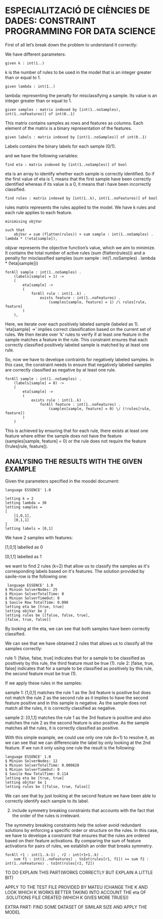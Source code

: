 # ESPECIALITZACIÓ DE CIÈNCIES DE DADES: CONSTRAINT PROGRAMMING FOR DATA SCIENCE

First of all let’s break down the problem to understand it correctly:

We have different parameters:

```
given k : int(1..)
```

k is the number of rules to be used in the model that is an integer greater than or equal to 1.

```
given lambda : int(1..)
```

lambda: representing the penalty for misclassifying a sample. Its value is an integer greater than or equal to 1.

```
given samples : matrix indexed by [int(1..noSamples), int(1..noFeatures)] of int(0..1)
```
This matrix contains samples as rows and features as columns. Each element of the matrix is a binary representation of the features.

```
given labels : matrix indexed by [int(1..noSamples)] of int(0..1)
```

Labels contains the binary labels for each sample (0/1).

	
and we have the following variables:
```
find eta : matrix indexed by [int(1..noSamples)] of bool
```
eta is an array to identify whether each sample is correctly identified. So if the first value of eta is 1, means that the first sample have been correctly identified whereas if its value is a 0, it means that i have been incorrectly classified.

```
find rules : matrix indexed by [int(1..k), int(1..noFeatures)] of bool
```

rules matrix represents the rules applied to the model. We have k rules and each rule applies to each feature.

```
minimising objVar

such that
    objVar = sum (flatten(rules)) + sum sample : int(1..noSamples) . lambda * (!eta[sample]),
```

objvar represents the objective function’s value, which we aim to minimize. It contains the total number of active rules (sum (flatten(rules))) and a penalty for misclassified samples (sum sample : int(1..noSamples) . lambda * (!eta[sample]))

```
forAll sample : int(1..noSamples) .
    (labels[sample] = 1) ->
    (
        eta[sample] ->
        (
            forAll rule : int(1..k) .
                exists feature : int(1..noFeatures) .
                    (samples[sample, feature] = 1) /\ rules[rule, feature]
        )
    ),
```
Here, we iterate over each positively labeled sample (labeled as 1). 'eta[sample] ->' implies correct classification based on the current set of rules. We then iterate over 'k' rules to verify if at least one feature in the sample matches a feature in the rule. This constraint ensures that each correctly classified positively labeled sample is matched by at least one rule.

So, now we have to develope contraints for negatively labeled samples. In this case, the constraint needs to ensure that negatively labeled samples are correctly classified as negative by at least one rule.

```
forAll sample : int(1..noSamples) .
    (labels[sample] = 0) ->
    (
        eta[sample] ->
        (
            exists rule : int(1..k) .
                forAll feature : int(1..noFeatures) .
                    (samples[sample, feature] = 0) \/ (!rules[rule, feature])
        )
    )
```
This is achieved by ensuring that for each rule, there exists at least one feature where either the sample does not have the feature (samples[sample, feature] = 0) or the rule does not require the feature (!rules[rule, feature]).


## ANALYSING THE RESULTS WITH THE GIVEN EXAMPLE

Given the parameters specified in the moodel document:

```
language ESSENCE' 1.0

letting k = 2
letting lambda = 30
letting samples =
[
    [1,0,1],
    [0,1,1]
]
letting labels = [0,1]
```
We have 2 samples with features: 

[1,0,1] labelled as 0

[0,1,1] labelled as 1


we want to find 2 rules (k=2) that allow us to classify the samples as it's corresponding labels based on it's features. The solution provided by savile-row is the following one:

```
 language ESSENCE' 1.0
$ Minion SolverNodes: 25
$ Minion SolverTotalTime: 0
$ Minion SolverTimeOut: 0
$ Savile Row TotalTime: 0.098
letting eta be [true, true]
letting objVar be 2
letting rules be [[false, false, true], 
[false, true, false]]
```
By looking at the eta, we can see that both samples have been correctly classified.

We can see that we have obtained 2 rules that allows us to classify all the samples correctly:

rule 1: [false, false, true] indicates that for a sample to be classified as positively by this rule, the third feature must be true (1).
rule 2: [false, true, false] indicates that for a sample to be classified as positively by this rule, the second feature must be true (1).

If we apply these rules in the samples:

sample 1: [1,0,1] matches the rule 1 as the 3rd feature is positive but does not match the rule 2 as the second rule as it implies to have the second feature positive and in this sample is negative.
As the sample does not match all the rules, it is correctly classified as negative.

sample 2: [0,1,1] matches the rule 1 as the 3rd feature is positive and also matches the rule 2 as the second feature is also positive. As the sample matches all the rules, it is correctly classified as positive.


With this simple example, we could use only one rule (k=1) to resolve it, as we can see that we can differenciate the label by only looking at the 2nd feature. If we run it only using one rule the result is the following:

```
language ESSENCE' 1.0
$ Minion SolverNodes: 12
$ Minion SolverTotalTime: 0.000628
$ Minion SolverTimeOut: 0
$ Savile Row TotalTime: 0.114
letting eta be [true, true]
letting objVar be 1
letting rules be [[false, true, false]]
```

We can see that by just looking at the second feature we have been able to correctly identify each sample to its label.


2. include symmetry breaking constraints that accounts with the fact that the order of the rules is irrelevant.

The symmetry breaking constraints help the solver avoid redundant solutions by enforcing a specific order or structure on the rules. In this case, we have to develope a constraint that ensures that the rules are ordered based on their feature activations. By comparing the sum of feature activations for pairs of rules, we establish an order that breaks symmetry.


```
forAll r1 : int(1..k-1) , r2 : int(r1+1..k) .
    sum f1 : int(1..noFeatures) . toInt(rules[r1, f1]) >= sum f2 : int(1..noFeatures) . toInt(rules[r2, f2])
```



TO DO EXPLAIN THIS PART(WORKS CORRECTLY BUT EXPLAIN A LITTLE BIT)


APPLY TO THE TEST FILE PROVIDED BY MATEU (CHANGE THE K AND LOOK WHICH K WORKS BETTER TAKING INTO ACCOUNT THE eta OF .SOLUTIONS FILE CREATED (WHICH K GIVES MORE TRUES))

EXTRA PART: FIND SOME DATASET OF SIMILAR SIZE AND APPLY THE MODEL